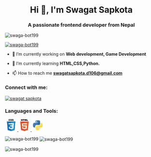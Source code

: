 <h1 align="center">Hi 👋, I'm Swagat Sapkota</h1>
<h3 align="center">A passionate frontend developer from Nepal</h3>

<p align="left"> <img src="https://komarev.com/ghpvc/?username=swaga-bot199&label=Profile%20views&color=0e75b6&style=flat" alt="swaga-bot199" /> </p>

<p align="left"> <a href="https://github.com/ryo-ma/github-profile-trophy"><img src="https://github-profile-trophy.vercel.app/?username=swaga-bot199" alt="swaga-bot199" /></a> </p>

- 🔭 I’m currently working on **Web development, Game Development**

- 🌱 I’m currently learning **HTML,CSS,Python.**

- 📫 How to reach me **swagatsapkota.d106@gmail.com**

<h3 align="left">Connect with me:</h3>
<p align="left">
<a href="https://fb.com/swagat sapkota" target="blank"><img align="center" src="https://raw.githubusercontent.com/rahuldkjain/github-profile-readme-generator/master/src/images/icons/Social/facebook.svg" alt="swagat sapkota" height="30" width="40" /></a>
</p>

<h3 align="left">Languages and Tools:</h3>
<p align="left"> <a href="https://www.w3schools.com/css/" target="_blank" rel="noreferrer"> <img src="https://raw.githubusercontent.com/devicons/devicon/master/icons/css3/css3-original-wordmark.svg" alt="css3" width="40" height="40"/> </a> <a href="https://www.w3.org/html/" target="_blank" rel="noreferrer"> <img src="https://raw.githubusercontent.com/devicons/devicon/master/icons/html5/html5-original-wordmark.svg" alt="html5" width="40" height="40"/> </a> <a href="https://www.python.org" target="_blank" rel="noreferrer"> <img src="https://raw.githubusercontent.com/devicons/devicon/master/icons/python/python-original.svg" alt="python" width="40" height="40"/> </a> </p>

<p><img align="left" src="https://github-readme-stats.vercel.app/api/top-langs?username=swaga-bot199&show_icons=true&locale=en&layout=compact" alt="swaga-bot199" /></p>

<p>&nbsp;<img align="center" src="https://github-readme-stats.vercel.app/api?username=swaga-bot199&show_icons=true&locale=en" alt="swaga-bot199" /></p>

<p><img align="center" src="https://github-readme-streak-stats.herokuapp.com/?user=swaga-bot199&" alt="swaga-bot199" /></p>

